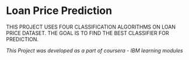 # Loan Price Prediction


THIS PROJECT USES FOUR CLASSIFICATION ALGORITHMS ON LOAN PRICE DATASET.
THE GOAL IS TO FIND THE BEST CLASSIFIER FOR PREDICTION.


*This Project was developed as a part of coursera - IBM learning modules* 
